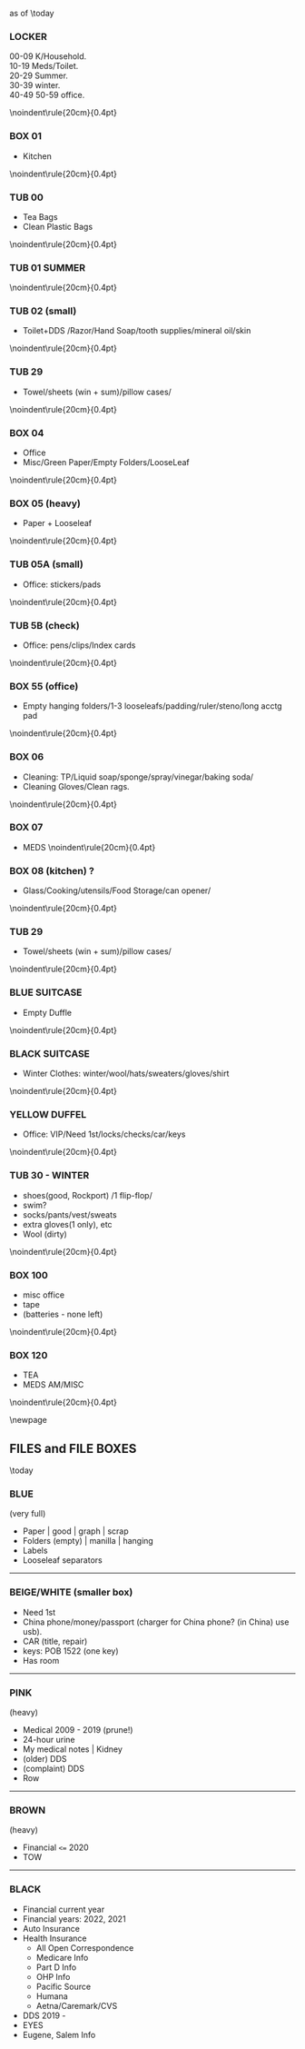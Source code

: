 <!--

  For knitr only

---
title: "`r knitr::current_input()`"
date: "`r paste('last updated', 
    format(lubridate::now(), ' %d %B %Y'))`"
output:   
  html_document:  
        code_folding: show
        toc: true 
        toc_depth: 2
        toc_float: true
  pdf_document:   
    latex_engine: xelatex  
    toc: true
    toc_depth:  2   
    fontsize: 10pt   
    geometry: margin=0.4in,top=0.25in   
    TAGS:  locker, 
---

  NOTE:   .tex uses a .sty which I do not have.  USE  knitr:: (with TinyTex
  to locate and install that .sty file)  


!pandoc % -f markdown -V geometry:margin=0.3in -o $OUT/out.pdf 
!pandoc % -f markdown -V geometry:margin=0.3in -o $OUT/%.pdf 
!pandoc % -f markdown  -t latex -H ../chapter_break.tex -V linkcolor:blue -V fontsize=11pt -V geometry:margin=0.3in -o ~/Downloads/print_and_delete/out.pdf
!pandoc % -f markdown  -t latex -H ../chapter_break.tex -V linkcolor:blue -V fontsize=11pt -V geometry:margin=0.3in -o out.pdf 
!pandoc % -f markdown  --pdf-engine xelatex -H chapter_break.tex -V linkcolor:blue -V fontsize=11pt -V geometry:margin=0.3in -o ~/Downloads/print_and_delete/out.pdf
     
USE:
!pandoc % -f markdown  --pdf-engine lualatex -H geometry.tex -t pdf
-->

as of \today

### LOCKER      
00-09     K/Household.  
10-19     Meds/Toilet.  
20-29     Summer.  
30-39     winter.  
40-49
50-59     office.



\noindent\rule{20cm}{0.4pt}
### BOX 01
  *  Kitchen

\noindent\rule{20cm}{0.4pt}
### TUB 00

  *  Tea Bags
  *  Clean Plastic Bags

\noindent\rule{20cm}{0.4pt}
### TUB 01 SUMMER 

\noindent\rule{20cm}{0.4pt}
### TUB 02  (small)
  * Toilet+DDS /Razor/Hand Soap/tooth supplies/mineral oil/skin

\noindent\rule{20cm}{0.4pt}
### TUB 29   
  * Towel/sheets (win + sum)/pillow cases/

\noindent\rule{20cm}{0.4pt}
### BOX 04
  * Office
  * Misc/Green Paper/Empty Folders/LooseLeaf

\noindent\rule{20cm}{0.4pt}
### BOX 05 (heavy)
  *  Paper + Looseleaf 

\noindent\rule{20cm}{0.4pt}
### TUB 05A (small)

  *  Office:  stickers/pads

\noindent\rule{20cm}{0.4pt}
### TUB 5B (check)

  *  Office:  pens/clips/Index cards

\noindent\rule{20cm}{0.4pt}
### BOX 55 (office)
  *  Empty hanging folders/1-3 looseleafs/padding/ruler/steno/long acctg pad 

\noindent\rule{20cm}{0.4pt}
### BOX 06

  *  Cleaning:   TP/Liquid soap/sponge/spray/vinegar/baking soda/
  *  Cleaning Gloves/Clean rags.

\noindent\rule{20cm}{0.4pt}
### BOX 07

  *  MEDS
\noindent\rule{20cm}{0.4pt}
### BOX 08 (kitchen) ?

  * Glass/Cooking/utensils/Food Storage/can opener/

\noindent\rule{20cm}{0.4pt}
### TUB 29   
  * Towel/sheets (win + sum)/pillow cases/


\noindent\rule{20cm}{0.4pt}
### BLUE SUITCASE

 * Empty Duffle 

\noindent\rule{20cm}{0.4pt}
### BLACK SUITCASE

  *  Winter Clothes:  winter/wool/hats/sweaters/gloves/shirt

\noindent\rule{20cm}{0.4pt}
### YELLOW DUFFEL
  *  Office: VIP/Need 1st/locks/checks/car/keys

\noindent\rule{20cm}{0.4pt}
### TUB 30 - WINTER

  * shoes(good, Rockport) /1 flip-flop/
  * swim?
  * socks/pants/vest/sweats 
  * extra gloves(1 only), etc
  * Wool (dirty) 



\noindent\rule{20cm}{0.4pt}
### BOX 100
  * misc office
  * tape
  * (batteries - none left)


\noindent\rule{20cm}{0.4pt}
### BOX 120
  *  TEA
  *  MEDS AM/MISC

\noindent\rule{20cm}{0.4pt}

\newpage

## FILES and FILE BOXES
\today

### BLUE
(very full)

  *  Paper | good | graph | scrap 
  *  Folders (empty) | manilla | hanging
  *  Labels
  *  Looseleaf separators

***
### BEIGE/WHITE (smaller box)
  *  Need 1st
  *  China phone/money/passport (charger for China phone? (in China)   use usb).
  *  CAR (title, repair)
  *  keys:  POB 1522 (one key)
  *  Has room
  
***
### PINK
(heavy)

  *  Medical 2009 - 2019 (prune!)
  *  24-hour urine
  *  My medical notes | Kidney
  *  (older) DDS
  *  (complaint) DDS 
  *  Row

***

<!-- 
    \noindent\rule{20cm}{0.4pt}
-->
### BROWN  
(heavy)

 *  Financial `<=` 2020
 *  TOW
 
***

### BLACK
-   Financial current year 
-   Financial years: 2022, 2021
-   Auto Insurance
-   Health Insurance
    -   All Open Correspondence
    -   Medicare Info
    -   Part D Info
    -   OHP Info
    -   Pacific Source
    -   Humana
    -   Aetna/Caremark/CVS
-   DDS 2019 - 
-   EYES
-   Eugene, Salem Info


